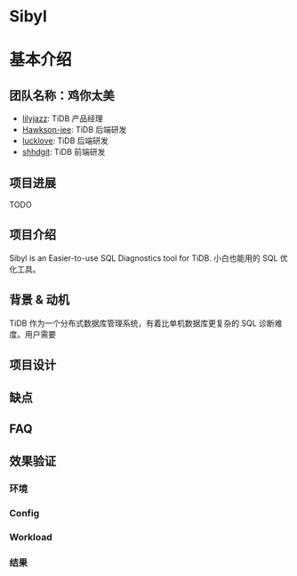 # Sibyl
# 基本介绍
## 团队名称：鸡你太美
- [lilyjazz](https://github.com/lilyjazz): TiDB 产品经理
- [Hawkson-jee](https://github.com/Hawkson-jee): TiDB 后端研发
- [lucklove](https://github.com/lucklove): TiDB 后端研发
- [shhdgit](https://github.com/shhdgit): TiDB 前端研发
## 项目进展
TODO
## 项目介绍
Sibyl is an Easier-to-use SQL Diagnostics tool for TiDB. 小白也能用的 SQL 优化工具。
## 背景 & 动机
TiDB 作为一个分布式数据库管理系统，有着比单机数据库更复杂的 SQL 诊断难度。用户需要

## 项目设计
## 缺点
## FAQ

## 效果验证
### 环境
### Config
### Workload
### 结果

